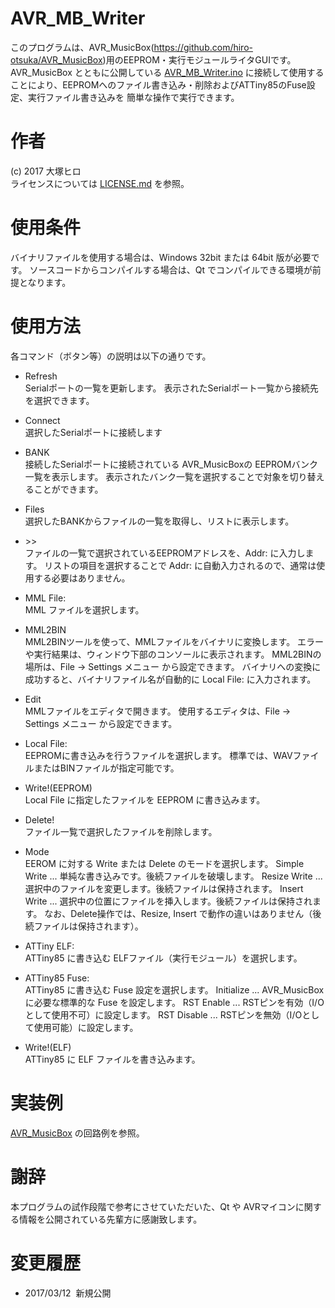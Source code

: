 # AVR_MB_Writer
このプログラムは、AVR_MusicBox(https://github.com/hiro-otsuka/AVR_MusicBox)用のEEPROM・実行モジュールライタGUIです。
AVR_MusicBox とともに公開している [AVR_MB_Writer.ino](../AVR_MusicBox/tools/AVR_MB_Writer.ino)
に接続して使用することにより、EEPROMへのファイル書き込み・削除およびATTiny85のFuse設定、実行ファイル書き込みを
簡単な操作で実行できます。

# 作者
(c) 2017 大塚ヒロ <otsuk atmark purple.plala.or.jp>  
ライセンスについては [LICENSE.md](/license.md) を参照。

# 使用条件
バイナリファイルを使用する場合は、Windows 32bit または 64bit 版が必要です。
ソースコードからコンパイルする場合は、Qt でコンパイルできる環境が前提となります。

# 使用方法
各コマンド（ボタン等）の説明は以下の通りです。

* Refresh  
 Serialポートの一覧を更新します。
 表示されたSerialポート一覧から接続先を選択できます。

* Connect  
 選択したSerialポートに接続します

* BANK  
 接続したSerialポートに接続されている AVR_MusicBoxの EEPROMバンク一覧を表示します。
 表示されたバンク一覧を選択することで対象を切り替えることができます。

* Files  
 選択したBANKからファイルの一覧を取得し、リストに表示します。

* \>\>  
 ファイルの一覧で選択されているEEPROMアドレスを、Addr: に入力します。
 リストの項目を選択することで Addr: に自動入力されるので、通常は使用する必要はありません。

* MML File:  
 MML ファイルを選択します。

* MML2BIN  
 MML2BINツールを使って、MMLファイルをバイナリに変換します。
 エラーや実行結果は、ウィンドウ下部のコンソールに表示されます。
 MML2BINの場所は、File -> Settings メニュー から設定できます。
 バイナリへの変換に成功すると、バイナリファイル名が自動的に Local File: に入力されます。

* Edit  
 MMLファイルをエディタで開きます。
 使用するエディタは、File -> Settings メニュー から設定できます。

* Local File:  
 EEPROMに書き込みを行うファイルを選択します。
 標準では、WAVファイルまたはBINファイルが指定可能です。

* Write!(EEPROM)  
 Local File に指定したファイルを EEPROM に書き込みます。

* Delete!  
 ファイル一覧で選択したファイルを削除します。

* Mode  
 EEROM に対する Write または Delete のモードを選択します。
  Simple Write ... 単純な書き込みです。後続ファイルを破壊します。
  Resize Write ... 選択中のファイルを変更します。後続ファイルは保持されます。
  Insert Write ... 選択中の位置にファイルを挿入します。後続ファイルは保持されます。
 なお、Delete操作では、Resize, Insert で動作の違いはありません（後続ファイルは保持されます）。

* ATTiny ELF:  
 ATTiny85 に書き込む ELFファイル（実行モジュール）を選択します。

* ATTiny85 Fuse:  
 ATTiny85 に書き込む Fuse 設定を選択します。
  Initialize ... AVR_MusicBox に必要な標準的な Fuse を設定します。
  RST Enable ... RSTピンを有効（I/Oとして使用不可）に設定します。
  RST Disable ... RSTピンを無効（I/Oとして使用可能）に設定します。

* Write!(ELF)  
 ATTiny85 に ELF ファイルを書き込みます。

# 実装例  
 [AVR_MusicBox](../AVR_MusicBox) の回路例を参照。

# 謝辞
本プログラムの試作段階で参考にさせていただいた、Qt や AVRマイコンに関する情報を公開されている先輩方に感謝致します。

# 変更履歴

* 2017/03/12  新規公開

